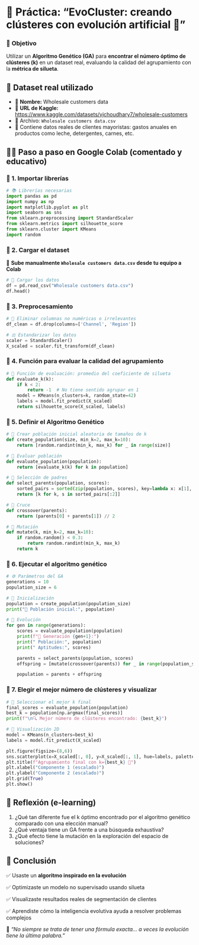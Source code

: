 # 🧪 **Práctica: “EvoCluster: creando clústeres con evolución artificial 🧬”**

### 🎯 **Objetivo**

Utilizar un **Algoritmo Genético (GA)** para **encontrar el número óptimo de clústeres (k)** en un dataset real, evaluando la calidad del agrupamiento con la **métrica de silueta**.

## 📂 **Dataset real utilizado**

- 🧠 **Nombre:** Wholesale customers data
- 🔗 **URL de Kaggle:** https://www.kaggle.com/datasets/vjchoudhary7/wholesale-customers
- 📄 Archivo: `Wholesale customers data.csv`
- 🛒 Contiene datos reales de clientes mayoristas: gastos anuales en productos como leche, detergentes, carnes, etc.

## 👨‍🏫 **Paso a paso en Google Colab (comentado y educativo)**

### 🔹 1. Importar librerías

```python
# 📚 Librerías necesarias
import pandas as pd
import numpy as np
import matplotlib.pyplot as plt
import seaborn as sns
from sklearn.preprocessing import StandardScaler
from sklearn.metrics import silhouette_score
from sklearn.cluster import KMeans
import random
```

### 🔹 2. Cargar el dataset

🔽 **Sube manualmente `Wholesale customers data.csv` desde tu equipo a Colab**

```python
# 📂 Cargar los datos
df = pd.read_csv("Wholesale customers data.csv")
df.head()
```

### 🔹 3. Preprocesamiento

```python
# 🧹 Eliminar columnas no numéricas o irrelevantes
df_clean = df.drop(columns=['Channel', 'Region'])

# ⚖️ Estandarizar los datos
scaler = StandardScaler()
X_scaled = scaler.fit_transform(df_clean)
```

### 🔹 4. Función para evaluar la calidad del agrupamiento

```python
# 📏 Función de evaluación: promedio del coeficiente de silueta
def evaluate_k(k):
    if k < 2:
        return -1  # No tiene sentido agrupar en 1
    model = KMeans(n_clusters=k, random_state=42)
    labels = model.fit_predict(X_scaled)
    return silhouette_score(X_scaled, labels)
```

### 🔹 5. Definir el Algoritmo Genético

```python
# 🧬 Crear población inicial aleatoria de tamaños de k
def create_population(size, min_k=2, max_k=10):
    return [random.randint(min_k, max_k) for _ in range(size)]

# 🧮 Evaluar población
def evaluate_population(population):
    return [evaluate_k(k) for k in population]

# 🔁 Selección de padres
def select_parents(population, scores):
    sorted_pairs = sorted(zip(population, scores), key=lambda x: x[1], reverse=True)
    return [k for k, s in sorted_pairs[:2]]

# 🔄 Cruce
def crossover(parents):
    return (parents[0] + parents[1]) // 2

# 🎲 Mutación
def mutate(k, min_k=2, max_k=10):
    if random.random() < 0.3:
        return random.randint(min_k, max_k)
    return k
```

### 🔹 6. Ejecutar el algoritmo genético

```python
# ⚙️ Parámetros del GA
generations = 10
population_size = 6

# 🧬 Inicialización
population = create_population(population_size)
print("👶 Población inicial:", population)

# 🔁 Evolución
for gen in range(generations):
    scores = evaluate_population(population)
    print(f"🧪 Generación {gen+1}:")
    print(" Población:", population)
    print(" Aptitudes:", scores)

    parents = select_parents(population, scores)
    offspring = [mutate(crossover(parents)) for _ in range(population_size - 2)]

    population = parents + offspring
```

### 🔹 7. Elegir el mejor número de clústeres y visualizar

```python
# 🏁 Seleccionar el mejor k final
final_scores = evaluate_population(population)
best_k = population[np.argmax(final_scores)]
print(f"\n🔍 Mejor número de clústeres encontrado: {best_k}")

# 🎨 Visualización 2D
model = KMeans(n_clusters=best_k)
labels = model.fit_predict(X_scaled)

plt.figure(figsize=(8,6))
sns.scatterplot(x=X_scaled[:, 0], y=X_scaled[:, 1], hue=labels, palette='Set2')
plt.title(f"Agrupamiento final con k={best_k} 🧬")
plt.xlabel("Componente 1 (escalado)")
plt.ylabel("Componente 2 (escalado)")
plt.grid(True)
plt.show()
```

## 🧠 Reflexión (e-learning)

1. ¿Qué tan diferente fue el k óptimo encontrado por el algoritmo genético comparado con una elección manual?
2. ¿Qué ventaja tiene un GA frente a una búsqueda exhaustiva?
3. ¿Qué efecto tiene la mutación en la exploración del espacio de soluciones?

## 📎 Conclusión

✅ Usaste un **algoritmo inspirado en la evolución**

✅ Optimizaste un modelo no supervisado usando silueta

✅ Visualizaste resultados reales de segmentación de clientes

✅ Aprendiste cómo la inteligencia evolutiva ayuda a resolver problemas complejos

🔬 *“No siempre se trata de tener una fórmula exacta… a veces la evolución tiene la última palabra.”*